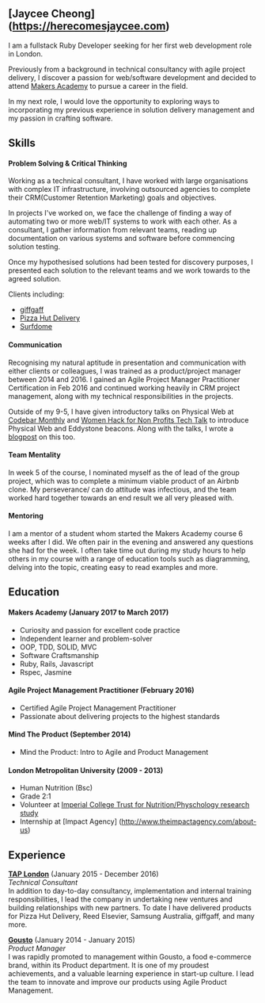 ## [Jaycee Cheong] (https://herecomesjaycee.com)
I am a fullstack Ruby Developer seeking for her first web development role in London. 

Previously from a background in technical consultancy with agile project delivery, I discover a passion for web/software development and decided to attend [Makers Academy](http://www.makersacademy.com) to pursue a career in the field. 

In my next role, I would love the opportunity to exploring ways to incorporating my previous experience in solution delivery management and my passion in crafting software. 

## Skills

#### Problem Solving & Critical Thinking
Working as a technical consultant, I have worked with large organisations with complex IT infrastructure, involving outsourced agencies to complete their CRM(Customer Retention Marketing) goals and objectives. 

In projects I've worked on, we face the challenge of finding a way of automating two or more web/IT systems to work with each other. As a consultant, I gather information from relevant teams, reading up documentation on various systems and software before commencing solution testing. 

Once my hypothesised solutions had been tested for discovery purposes, I presented each solution to the relevant teams and we work towards to the agreed solution. 

Clients including:
- [giffgaff](http://giffgaff.com)
- [Pizza Hut Delivery](https://pizzahut.co.uk)
- [Surfdome](http://surfdome.co.uk) 

#### Communication
Recognising my natural aptitude in presentation and communication with either clients or colleagues, I was trained as a product/project manager between 2014 and 2016. I gained an Agile Project Manager Practitioner Certification in Feb 2016 and continued working heavily in CRM project management, along with my technical responsibilities in the projects. 

Outside of my 9-5, I have given introductory talks on Physical Web at [Codebar Monthly](https://codebar.io/meetings/monthly-jun-2016) and [Women Hack for Non Profits Tech Talk](https://generalassemb.ly/education/women-hack-for-non-profits-tech-talks-evening) to introduce Physical Web and Eddystone beacons. Along with the talks, I wrote a [blogpost](http://bit.ly/2hLOBkW) on this too. 

#### Team Mentality 
In week 5 of the course, I nominated myself as the of lead of the group project, which was to complete a minimum viable product of an Airbnb clone. My perseverance/ can do attitude was infectious, and the team worked hard together towards an end result we all very pleased with. 

#### Mentoring
I am a mentor of a student whom started the Makers Academy course 6 weeks after I did. We often pair in the evening and answered any questions she had for the week. I often take time out during my study hours to help others in my course with a range of education tools such as diagramming, delving into the topic, creating easy to read examples and more. 

## Education

#### Makers Academy (January 2017 to March 2017)
- Curiosity and passion for excellent code practice 
- Independent learner and problem-solver
- OOP, TDD, SOLID, MVC
- Software Craftsmanship
- Ruby, Rails, Javascript
- Rspec, Jasmine

#### Agile Project Management Practitioner (February 2016)
- Certified Agile Project Management Practitioner
- Passionate about delivering projects to the highest standards

#### Mind The Product (September 2014)
- Mind the Product: Intro to Agile and Product Management

#### London Metropolitan University  (2009 - 2013)
- Human Nutrition (Bsc)
- Grade 2:1
- Volunteer at [Imperial College Trust for Nutrition/Physchology research study](http://gut.bmj.com/content/early/2013/08/20/gutjnl-2013-305008) 
- Internship at [Impact Agency] (http://www.theimpactagency.com/about-us)

## Experience

[**TAP London**](www.wearetaplondon.com) (January 2015 - December 2016)    
*Technical Consultant*  
In addition to day-to-day consultancy, implementation and internal training responsibilities, I lead the company in undertaking new ventures and building relationships with new partners. To date I have delivered products for Pizza Hut Delivery, Reed Elsevier, Samsung Australia, giffgaff, and many more.

[**Gousto**](www.gousto.com) (January 2014 - January 2015)   
*Product Manager*  
I was rapidly promoted to management within Gousto, a food e-commerce brand, within its Product department. It is one of my proudest achievements, and a valuable learning experience in start-up culture. I lead the team to innovate and improve our products using Agile Product Management.

